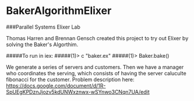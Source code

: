 # BakerAlgorithmElixer
###Parallel Systems Elixer Lab

Thomas Harren and Brennan Gensch created this project to try out Elixer by solving the Baker's Algorthim.

#####To run in iex:
#####(1)> c "baker.ex"
#####(1)> Baker.bake()

We generate a series of servers and customers. Then we have a manager who coordinates the serving, which consists of having the server caluculte fibonacci for the customer. Problem description here: https://docs.google.com/document/d/1R-SpUEgKPDznJjozv5kdUNWxznwx-wSYnwo3CNqn7UA/edit
